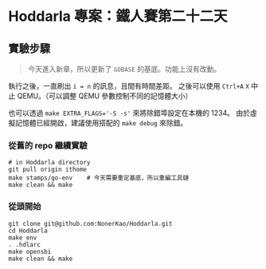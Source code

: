 # Hoddarla 專案：鐵人賽第二十二天

## 實驗步驟

> 今天進入新章，所以更新了 `GOBASE` 的基底。功能上沒有改動。

執行之後，一直刷出 `i = n` 的訊息，且間有時間差距。
之後可以使用 `Ctrl+A` `X` 中止 QEMU。（可以調整 QEMU 參數控制不同的記憶體大小）

也可以透過 `make EXTRA_FLAGS='-S -s'` 來將除錯埠設定在本機的 1234。
由於虛擬記憶體已經開啟，建議使用搭配的 `make debug` 來除錯。

### 從舊的 repo 繼續實驗

```
# in Hoddarla directory
git pull origin ithome
make stamps/go-env    # 今天需要重定基底，所以重編工具鏈
make clean && make
```

### 從頭開始

```
git clone git@github.com:NonerKao/Hoddarla.git
cd Hoddarla
make env
. .hdlarc
make opensbi
make clean && make
```

